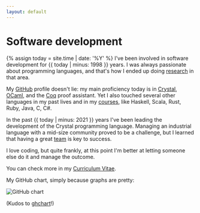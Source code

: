 ```yaml
---
layout: default
---
```

# Software development

{% assign today = site.time | date: '%Y' %}
I've been involved in software development for {{ today | minus: 1998 }} years.  I was always passionate about programming languages, and that's how I ended up doing [research](research.html) in that area.

My [GitHub](https://github.com/beta-ziliani/) profile doesn't lie: my main proficiency today is in [Crystal](https://crystal-lang.org), [OCaml](https://ocaml.org), and the [Coq](https://coq.inria.fr/) proof assistant. Yet I also touched several other languages in my past lives and in my [courses](./teaching.html), like Haskell, Scala, Rust, Ruby, Java, C, C#.

In the past {{ today | minus: 2021 }} years I've been leading the development of the Crystal programming language. Managing an industrial language with a mid-size community proved to be a challenge, but I learned that having a great [team](https://www.crystal-lang.org/team) is key to success.

I love coding, but quite frankly, at this point I'm better at letting someone else do it and manage the outcome.

You can check more in my [<i class="fa-solid fa-file"></i> Curriculum Vitae](./assets/papers/CV_Ziliani_202402.pdf).

My GitHub chart, simply because graphs are pretty:

<img src="http://ghchart.rshah.org/beta-ziliani" alt="GitHub chart" />

(Kudos to [ghchart](http://ghchart.rshah.org)!)
